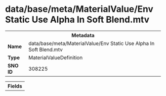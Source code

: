 <h1>data/base/meta/MaterialValue/Env Static Use Alpha In Soft Blend.mtv</h1><table><tr><th colspan="100%">Metadata</th></tr><tr><td><b>Name</b></td><td>data/base/meta/MaterialValue/Env Static Use Alpha In Soft Blend.mtv</td></tr><tr><td><b>Type</b></td><td>MaterialValueDefinition</td></tr><tr><td><b>SNO ID</b></td><td>308225</td></tr></table>

<table><tr><th colspan="100%">Fields</th></tr></table>

